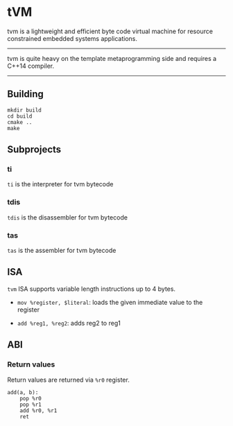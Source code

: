 # tVM

tvm is a lightweight and efficient byte code virtual machine 
for resource constrained embedded systems applications.

---

tvm is quite heavy on the template metaprogramming side and
requires a C++14 compiler. 

---

## Building

```
mkdir build
cd build
cmake ..
make
```

## Subprojects

### ti

`ti` is the interpreter for tvm bytecode

### tdis

`tdis` is the disassembler for tvm bytecode

### tas

`tas` is the assembler for tvm bytecode

## ISA

`tvm` ISA supports variable length instructions up to 4 bytes.

+ `mov %register, $literal`: 
loads the given immediate value to the register

+ `add %reg1, %reg2`:
adds reg2 to reg1

## ABI

### Return values
Return values are returned via `%r0` register.

```
add(a, b):
    pop %r0
    pop %r1
    add %r0, %r1
    ret
```